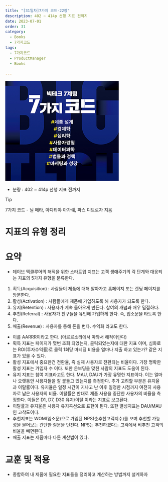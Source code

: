 ```yaml
---
title: "[31일차]7가지 코드-22장"
description: 402 ~ 414p 선행 지표 전까지
date: 2023-07-01
order: 31
category:
  - Books
  - 7가지코드
tags:
  - 7가지코드
  - ProductManager
  - Books

---
```

![표지](./7code_img/Untitled.png)
- 분량 : 402 ~ 414p 선행 지표 전까지

>[!tip]
>7가지 코드 - 닐 메타, 아디티야 아가쉐, 파스 디트로자 지음


# 지표의 유형 정리

# 요약

- 데이브 맥클루어의 해적을 위한 스타트업 지표는 고객 생애주기의 각 단계와 대응되는 지표의 5가지 유형을 분류한다.
1. 획득(Acquisition) : 사람들이 제품에 대해 알아가고 홈페이지 또는 랜딩 페이지를 방문한다.
2. 활성(Activation) : 사람들에게 제품에 가입하도록 해 사용자가 되도록 한다. 
3. 유지(Retention) : 사용자가 게속 돌아오게 만든다. 참여의 개념과 매우 밀접하다. 
4. 추천(Referral) : 사용자가 친구들을 유인해 가입하게 한다. 즉, 입소문을 타도록 한다. 
5. 매출(Revenue) : 사용자를 통해 돈을 번다. 수익화 라고도 한다. 
- 이를 AARRR이라고 한다. (아르르소리에서 따와서 해적이란다)
- 획득 지표는 페이지가 몇번 조회 되었는지, 클릭되었는지에 대한 지표 이며, 심화로는 ROI(투자수익률)로 클릭 1회당 마테딩 비용을 얼마나 지출 하고 있는가? 같은 지표가 있을 수 있다.
- 활성 지표에서 중요한건 전환율, 즉 실제 사용자로 전환되는 비율이다. 가장 명확한 활성 지표는 가입자 수 이다. 또한 온보딩을 맞친 사람의 지표도 도움이 된다.
- 유지 지표는 참여 지표라고도 한다. MAU, DAU가 가장 유명한 지표이다. 이는 얼마나 오랫동안 사용자들을 잘 붙들고 있는지를 측정한다. 
추가 고려할 부분은 유지율과 이탈률이다. 
유지율은 일정 시간이 지나고 난 이후 일정한 시점까지 여전히 사용자로 남은 사용자의 비율.
이탈률은 반대로 제품 사용을 중단한 사용자의 비율을 측정한다. 이들은 D1, D7, D30 유지/이탈 이라는 지표로 보고된다.
- 이탈률과 유지울은 사용자 유지곡선으로 표현이 된다. 또한 열성지표는 DAU/MAU 인 고착도이다.
- 추천지표는 WOM(입소문)으로 가입된 NPS(순추천고객지수)를 보며 추천할 가능성을 물어보는 간단한 질문을 던진다. NPS는 추천하겠다는 고객에서 비추천 고객의 비율을 빼면된다.
- 매출 지표는 제품마다 다른 계산법이 있다.

# 교훈 및 적용

- 종합하여 내 제품에 필요한 지표들을 정리하고 계산하는 방법까지 설계하자